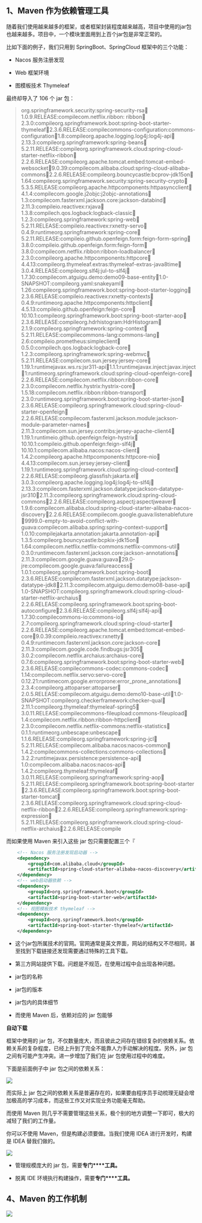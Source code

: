 ## 1、Maven 作为依赖管理工具

随着我们使用越来越多的框架，或者框架封装程度越来越高，项目中使用的jar包也越来越多。项目中，一个模块里面用到上百个jar包是非常正常的。

比如下面的例子，我们只用到 SpringBoot、SpringCloud 框架中的三个功能：

- Nacos 服务注册发现

- Web 框架环境

- 图模板技术 Thymeleaf

最终却导入了 106 个 jar 包：

> org.springframework.security:spring-security-rsa:jar:1.0.9.RELEASE:compilecom.netflix.ribbon: ribbon:jar:2.3.0:compileorg.springframework.boot:spring-boot-starter-thymeleaf:jar:2.3.6.RELEASE:compilecommons-configuration:commons-configuration:jar:1.8:compileorg.apache.logging.log4j:log4j-api:jar:2.13.3:compileorg.springframework:spring-beans:jar:5.2.11.RELEASE:compileorg.springframework.cloud:spring-cloud-starter-netflix-ribbon:jar:2.2.6.RELEASE:compileorg.apache.tomcat.embed:tomcat-embed-websocket:jar:9.0.39:compilecom.alibaba.cloud:spring-cloud-alibaba-commons:jar:2.2.6.RELEASE:compileorg.bouncycastle:bcprov-jdk15on:jar:1.64:compileorg.springframework.security:spring-security-crypto:jar:5.3.5.RELEASE:compileorg.apache.httpcomponents:httpasyncclient:jar:4.1.4:compilecom.google.j2objc:j2objc-annotations:jar:1.3:compilecom.fasterxml.jackson.core:jackson-databind:jar:2.11.3:compileio.reactivex:rxjava:jar:1.3.8:compilech.qos.logback:logback-classic:jar:1.2.3:compileorg.springframework:spring-web:jar:5.2.11.RELEASE:compileio.reactivex:rxnetty-servo:jar:0.4.9:runtimeorg.springframework:spring-core:jar:5.2.11.RELEASE:compileio.github.openfeign.form:feign-form-spring:jar:3.8.0:compileio.github.openfeign.form:feign-form:jar:3.8.0:compilecom.netflix.ribbon:ribbon-loadbalancer:jar:2.3.0:compileorg.apache.httpcomponents:httpcore:jar:4.4.13:compileorg.thymeleaf.extras:thymeleaf-extras-java8time:jar:3.0.4.RELEASE:compileorg.slf4j:jul-to-slf4j:jar:1.7.30:compilecom.atguigu.demo:demo09-base-entity:jar:1.0-SNAPSHOT:compileorg.yaml:snakeyaml:jar:1.26:compileorg.springframework.boot:spring-boot-starter-logging:jar:2.3.6.RELEASE:compileio.reactivex:rxnetty-contexts:jar:0.4.9:runtimeorg.apache.httpcomponents:httpclient:jar:4.5.13:compileio.github.openfeign:feign-core:jar:10.10.1:compileorg.springframework.boot:spring-boot-starter-aop:jar:2.3.6.RELEASE:compileorg.hdrhistogram:HdrHistogram:jar:2.1.9:compileorg.springframework:spring-context:jar:5.2.11.RELEASE:compilecommons-lang:commons-lang:jar:2.6:compileio.prometheus:simpleclient:jar:0.5.0:compilech.qos.logback:logback-core:jar:1.2.3:compileorg.springframework:spring-webmvc:jar:5.2.11.RELEASE:compilecom.sun.jersey:jersey-core:jar:1.19.1:runtimejavax.ws.rs:jsr311-api:jar:1.1.1:runtimejavax.inject:javax.inject:jar:1:runtimeorg.springframework.cloud:spring-cloud-openfeign-core:jar:2.2.6.RELEASE:compilecom.netflix.ribbon:ribbon-core:jar:2.3.0:compilecom.netflix.hystrix:hystrix-core:jar:1.5.18:compilecom.netflix.ribbon:ribbon-transport:jar:2.3.0:runtimeorg.springframework.boot:spring-boot-starter-json:jar:2.3.6.RELEASE:compileorg.springframework.cloud:spring-cloud-starter-openfeign:jar:2.2.6.RELEASE:compilecom.fasterxml.jackson.module:jackson-module-parameter-names:jar:2.11.3:compilecom.sun.jersey.contribs:jersey-apache-client4:jar:1.19.1:runtimeio.github.openfeign:feign-hystrix:jar:10.10.1:compileio.github.openfeign:feign-slf4j:jar:10.10.1:compilecom.alibaba.nacos:nacos-client:jar:1.4.2:compileorg.apache.httpcomponents:httpcore-nio:jar:4.4.13:compilecom.sun.jersey:jersey-client:jar:1.19.1:runtimeorg.springframework.cloud:spring-cloud-context:jar:2.2.6.RELEASE:compileorg.glassfish:jakarta.el:jar:3.0.3:compileorg.apache.logging.log4j:log4j-to-slf4j:jar:2.13.3:compilecom.fasterxml.jackson.datatype:jackson-datatype-jsr310:jar:2.11.3:compileorg.springframework.cloud:spring-cloud-commons:jar:2.2.6.RELEASE:compileorg.aspectj:aspectjweaver:jar:1.9.6:compilecom.alibaba.cloud:spring-cloud-starter-alibaba-nacos-discovery:jar:2.2.6.RELEASE:compilecom.google.guava:listenablefuture:jar:9999.0-empty-to-avoid-conflict-with-guava:compilecom.alibaba.spring:spring-context-support:jar:1.0.10:compilejakarta.annotation:jakarta.annotation-api:jar:1.3.5:compileorg.bouncycastle:bcpkix-jdk15on:jar:1.64:compilecom.netflix.netflix-commons:netflix-commons-util:jar:0.3.0:runtimecom.fasterxml.jackson.core:jackson-annotations:jar:2.11.3:compilecom.google.guava:guava:jar:29.0-jre:compilecom.google.guava:failureaccess:jar:1.0.1:compileorg.springframework.boot:spring-boot:jar:2.3.6.RELEASE:compilecom.fasterxml.jackson.datatype:jackson-datatype-jdk8:jar:2.11.3:compilecom.atguigu.demo:demo08-base-api:jar:1.0-SNAPSHOT:compileorg.springframework.cloud:spring-cloud-starter-netflix-archaius:jar:2.2.6.RELEASE:compileorg.springframework.boot:spring-boot-autoconfigure:jar:2.3.6.RELEASE:compileorg.slf4j:slf4j-api:jar:1.7.30:compilecommons-io:commons-io:jar:2.7:compileorg.springframework.cloud:spring-cloud-starter:jar:2.2.6.RELEASE:compileorg.apache.tomcat.embed:tomcat-embed-core:jar:9.0.39:compileio.reactivex:rxnetty:jar:0.4.9:runtimecom.fasterxml.jackson.core:jackson-core:jar:2.11.3:compilecom.google.code.findbugs:jsr305:jar:3.0.2:compilecom.netflix.archaius:archaius-core:jar:0.7.6:compileorg.springframework.boot:spring-boot-starter-web:jar:2.3.6.RELEASE:compilecommons-codec:commons-codec:jar:1.14:compilecom.netflix.servo:servo-core:jar:0.12.21:runtimecom.google.errorprone:error_prone_annotations:jar:2.3.4:compileorg.attoparser:attoparser:jar:2.0.5.RELEASE:compilecom.atguigu.demo:demo10-base-util:jar:1.0-SNAPSHOT:compileorg.checkerframework:checker-qual:jar:2.11.1:compileorg.thymeleaf:thymeleaf-spring5:jar:3.0.11.RELEASE:compilecommons-fileupload:commons-fileupload:jar:1.4:compilecom.netflix.ribbon:ribbon-httpclient:jar:2.3.0:compilecom.netflix.netflix-commons:netflix-statistics:jar:0.1.1:runtimeorg.unbescape:unbescape:jar:1.1.6.RELEASE:compileorg.springframework:spring-jcl:jar:5.2.11.RELEASE:compilecom.alibaba.nacos:nacos-common:jar:1.4.2:compilecommons-collections:commons-collections:jar:3.2.2:runtimejavax.persistence:persistence-api:jar:1.0:compilecom.alibaba.nacos:nacos-api:jar:1.4.2:compileorg.thymeleaf:thymeleaf:jar:3.0.11.RELEASE:compileorg.springframework:spring-aop:jar:5.2.11.RELEASE:compileorg.springframework.boot:spring-boot-starter:jar:2.3.6.RELEASE:compileorg.springframework.boot:spring-boot-starter-tomcat:jar:2.3.6.RELEASE:compileorg.springframework.cloud:spring-cloud-netflix-ribbon:jar:2.2.6.RELEASE:compileorg.springframework:spring-expression:jar:5.2.11.RELEASE:compileorg.springframework.cloud:spring-cloud-netflix-archaius:jar:2.2.6.RELEASE:compile


而如果使用 Maven 来引入这些 jar 包只需要配置三个『

```xml
    <!-- Nacos 服务注册发现启动器 -->
    <dependency>
        <groupId>com.alibaba.cloud</groupId>
        <artifactId>spring-cloud-starter-alibaba-nacos-discovery</artifactId>
    </dependency>
    <!-- web启动器依赖 -->
    <dependency>
        <groupId>org.springframework.boot</groupId>
        <artifactId>spring-boot-starter-web</artifactId>
    </dependency>
    <!-- 视图模板技术 thymeleaf -->
    <dependency>
        <groupId>org.springframework.boot</groupId>
        <artifactId>spring-boot-starter-thymeleaf</artifactId>
    </dependency>
```

- 这个jar包所属技术的官网。官网通常是英文界面，网站的结构又不尽相同，甚至找到下载链接还发现需要通过特殊的工具下载。

- 第三方网站提供下载。问题是不规范，在使用过程中会出现各种问题。

- jar包的名称

- jar包的版本

- jar包内的具体细节

- 而使用 Maven 后，依赖对应的 jar 包能够

**自动下载**

框架中使用的 jar 包，不仅数量庞大，而且彼此之间存在错综复杂的依赖关系。依赖关系的复杂程度，已经上升到了完全不能靠人力手动解决的程度。另外，jar 包之间有可能产生冲突。进一步增加了我们在 jar 包使用过程中的难度。

下面是前面例子中 jar 包之间的依赖关系：

![](images/WEBRESOURCE245d7f63a1946e15e4a9284d1f2245b8stickPicture.png)

而实际上 jar 包之间的依赖关系是普遍存在的，如果要由程序员手动梳理无疑会增加极高的学习成本，而这些工作又对实现业务功能毫无帮助。

而使用 Maven 则几乎不需要管理这些关系，极个别的地方调整一下即可，极大的减轻了我们的工作量。

你可以不使用 Maven，但是构建必须要做。当我们使用 IDEA 进行开发时，构建是 IDEA 替我们做的。

![](images/WEBRESOURCE497b8210c9da1f7cd772096962cbcd42stickPicture.png)

- 管理规模庞大的 jar 包，需要**专门****工具。**

- 脱离 IDE 环境执行构建操作，需要**专门****工具。**

## 4、Maven 的工作机制

![](images/WEBRESOURCE8a2f608f945b2473fcca4f60f427efb3stickPicture.png)